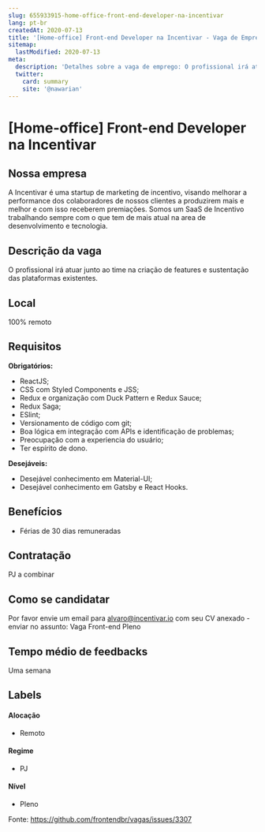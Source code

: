 ```yaml
---
slug: 655933915-home-office-front-end-developer-na-incentivar
lang: pt-br
createdAt: 2020-07-13
title: '[Home-office] Front-end Developer na Incentivar - Vaga de Emprego'
sitemap:
  lastModified: 2020-07-13
meta:
  description: 'Detalhes sobre a vaga de emprego: O profissional irá atuar junto ao time na criação de features e sustentação das plataformas existentes.'
  twitter:
    card: summary
    site: '@nawarian'
---
```


# [Home-office] Front-end Developer na Incentivar

<!-- 
==================================================
POR FAVOR, SÓ POSTE SE A VAGA FOR PARA FRONT-END!

Não faça distinção de gênero no título da vaga.

Use: "Front-End Developer" ao invés de 
"Desenvolvedor Front-End" \o/

Exemplo: `[São Paulo] Front-End Developer na NOME DA EMPRESA`
==================================================
-->

<!--
==================================================
Caso a vaga for remoto durante a pandemia deixar a linha abaixo
==================================================
-->

## Nossa empresa
A Incentivar é uma startup de marketing de incentivo, visando melhorar a performance dos colaboradores de nossos clientes a produzirem mais e melhor e com isso receberem premiações. Somos um SaaS de Incentivo trabalhando sempre com o que tem de mais atual na area de desenvolvimento e tecnologia.

## Descrição da vaga
O profissional irá atuar junto ao time na criação de features e sustentação das plataformas existentes.

## Local
100% remoto

## Requisitos
**Obrigatórios:**

- ReactJS;
- CSS com Styled Components e JSS; 
- Redux e organização com Duck Pattern e Redux Sauce;
- Redux Saga;
- ESlint;
- Versionamento de código com git;
- Boa lógica em integração com APIs e identificação de problemas;
- Preocupação com a experiencia do usuário;
- Ter espírito de dono.


**Desejáveis:**
- Desejável conhecimento em Material-UI;
- Desejável conhecimento em Gatsby e React Hooks.


## Benefícios
- Férias de 30 dias remuneradas

## Contratação
PJ a combinar

## Como se candidatar
Por favor envie um email para alvaro@incentivar.io com seu CV anexado - enviar no assunto: Vaga Front-end Pleno

## Tempo médio de feedbacks
Uma semana

## Labels
<!-- retire os labels que não fazem sentido à vaga -->

#### Alocação
- Remoto

#### Regime
- PJ

#### Nível
- Pleno




Fonte: https://github.com/frontendbr/vagas/issues/3307